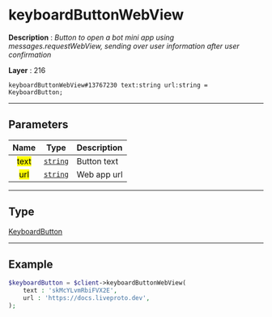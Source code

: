 # keyboardButtonWebView

**Description** : *Button to open a bot mini app using messages\.requestWebView, sending over user information after user confirmation*

**Layer** : 216

```tl
keyboardButtonWebView#13767230 text:string url:string = KeyboardButton;
```

---

## Parameters

| Name | Type | Description |
| :---: | :---: | :--- |
| <mark>text</mark> | [`string`](type/string) | Button text |
| <mark>url</mark> | [`string`](type/string) | Web app url |

---

## Type

[KeyboardButton](type/KeyboardButton)

---

## Example

```php
$keyboardButton = $client->keyboardButtonWebView(
	text : 'skMcYLvmRbiFVX2E',
	url : 'https://docs.liveproto.dev',
);
```